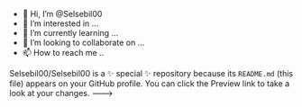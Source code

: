 - 👋 Hi, I’m @Selsebil00
- 👀 I’m interested in ...
- 🌱 I’m currently learning ...
- 💞️ I’m looking to collaborate on ...
- 📫 How to reach me ..



Selsebil00/Selsebil00 is a ✨ special ✨ repository because its `README.md` (this file) appears on your GitHub profile.
You can click the Preview link to take a look at your changes.
--->
